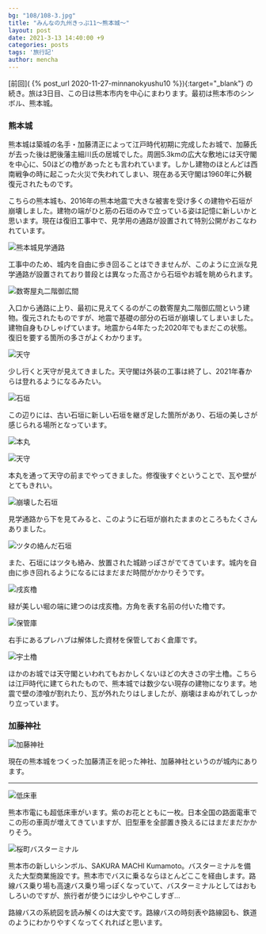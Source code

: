 ```yaml
---
bg: "108/108-3.jpg"
title: "みんなの九州きっぷ11～熊本城～"
layout: post
date: 2021-3-13 14:40:00 +9
categories: posts
tags: '旅行記'
author: mencha
---
```


[前回]( {% post_url 2020-11-27-minnanokyushu10 %}){:target="_blank"} の続き。旅は3日目、この日は熊本市内を中心にまわります。最初は熊本市のシンボル、熊本城。

### 熊本城

熊本城は築城の名手・加藤清正によって江戸時代初期に完成したお城で、加藤氏が去った後は肥後藩主細川氏の居城でした。周囲5.3kmの広大な敷地には天守閣を中心に、50ほどの櫓があったとも言われています。しかし建物のほとんどは西南戦争の時に起こった火災で失われてしまい、現在ある天守閣は1960年に外観復元されたものです。

こちらの熊本城も、2016年の熊本地震で大きな被害を受け多くの建物や石垣が崩壊しました。建物の端がひと筋の石垣のみで立っている姿は記憶に新しいかと思います。現在は復旧工事中で、見学用の通路が設置されて特別公開がおこなわれています。

![熊本城見学通路](https://drive.google.com/uc?export=view&id=1tAQ-cnhZ3c9yPdy2ZhXLwUeFB9jmyqL0)

<!--more-->
工事中のため、城内を自由に歩き回ることはできませんが、このように立派な見学通路が設置されており普段とは異なった高さから石垣やお城を眺められます。

![数寄屋丸二階御広間](https://drive.google.com/uc?export=view&id=1T2bZFYoe8ck8rx5WEnLyyYv7X_GHjBIe)

入口から通路に上り、最初に見えてくるのがこの数寄屋丸二階御広間という建物。復元されたものですが、地震で基礎の部分の石垣が崩壊してしまいました。建物自身もひしゃげています。地震から4年たった2020年でもまだこの状態。復旧を要する箇所の多さがよくわかります。

![天守](https://drive.google.com/uc?export=view&id=1Nt9XZjnKztkCpJ9l61o6suxuTkcJJeJK)

少し行くと天守が見えてきました。天守閣は外装の工事は終了し、2021年春からは登れるようになるみたい。

![石垣](https://drive.google.com/uc?export=view&id=1FH12hDYrVOgjvPBSjTetAAYQ3jwagx7O)

この辺りには、古い石垣に新しい石垣を継ぎ足した箇所があり、石垣の美しさが感じられる場所となっています。

![本丸](https://drive.google.com/uc?export=view&id=1yC0DFAdf5VfifTF-ILFUwky25fjxp-0S)

![天守](https://drive.google.com/uc?export=view&id=1zd-sC8B43gD_rtDs67OMVrBMna4c7bdM)

本丸を通って天守の前までやってきました。修復後すぐということで、瓦や壁がとてもきれい。

![崩壊した石垣](https://drive.google.com/uc?export=view&id=1CIqo-mMzuzoTMlI73RGj9krtHBGza9II)

見学通路から下を見てみると、このように石垣が崩れたままのところもたくさんありました。

![ツタの絡んだ石垣](https://drive.google.com/uc?export=view&id=1Mxd2u97Jbl2hynXqISbPUEuq1DsHA0kU)

また、石垣にはツタも絡み、放置された城跡っぽさがでてきています。城内を自由に歩き回れるようになるにはまだまだ時間がかかりそうです。

![戌亥櫓](https://drive.google.com/uc?export=view&id=1mqtV5vOpWdcwcvClmX4qndNjOWGPhWoB)

緑が美しい堀の端に建つのは戌亥櫓。方角を表す名前の付いた櫓です。

![保管庫](https://drive.google.com/uc?export=view&id=1L-m5_MwHUExV-euZcLoEyUcwgrODrruP)

右手にあるプレハブは解体した資材を保管しておく倉庫です。

![宇土櫓](https://drive.google.com/uc?export=view&id=1NESagVxrRxrC7B345AWD7um00DZ4kve6)

ほかのお城では天守閣といわれてもおかしくないほどの大きさの宇土櫓。こちらは江戸時代に建てられたもので、熊本城では数少ない現存の建物になります。地震で壁の漆喰が割れたり、瓦が外れたりはしましたが、崩壊はまぬがれてしっかり立っています。

### 加藤神社

![加藤神社](https://drive.google.com/uc?export=view&id=19r5aHutjCL_VkwONhVjDmy6shxTiFLYH)

現在の熊本城をつくった加藤清正を祀った神社、加藤神社というのが城内にあります。

---

![低床車](https://drive.google.com/uc?export=view&id=1O61uhxf0rKuVAuy5q1-k4-8U4loAMTMC)

熊本市電にも超低床車がいます。紫のお花とともに一枚。日本全国の路面電車でこの形の車両が増えてきていますが、旧型車を全部置き換えるにはまだまだかかりそう。

![桜町バスターミナル](https://drive.google.com/uc?export=view&id=1b0Fg0qdDjP-cxxDLF5YOzSjFUhGMKfJi)

熊本市の新しいシンボル、SAKURA MACHI Kumamoto。バスターミナルを備えた大型商業施設です。熊本市でバスに乗るならほとんどここを経由します。路線バス乗り場も高速バス乗り場っぽくなっていて、バスターミナルとしてはおもしろいのですが、旅行者が使うには少しややこしすぎ…

路線バスの系統図を読み解くのは大変です。路線バスの時刻表や路線図も、鉄道のようにわかりやすくなってくれればと思います。